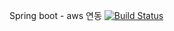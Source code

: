Spring boot - aws 연동 [![Build Status](https://travis-ci.org/MinlleSeok/springboot-webservice.svg?branch=master)](https://travis-ci.org/MinlleSeok/springboot-webservice)



